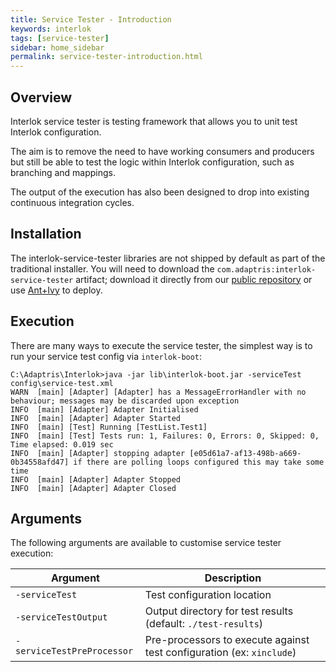 ```yaml
---
title: Service Tester - Introduction
keywords: interlok
tags: [service-tester]
sidebar: home_sidebar
permalink: service-tester-introduction.html
---
```

## Overview ##

Interlok service tester is testing framework that allows you to unit test Interlok configuration.

The aim is to remove the need to have working consumers and producers but still be able to test the logic within Interlok configuration, such as branching and mappings.

The output of the execution has also been designed to drop into existing continuous integration cycles.

## Installation ##

The interlok-service-tester libraries are not shipped by default as part of the traditional installer.  You will need to download the `com.adaptris:interlok-service-tester` artifact; download it directly from our [public repository][] or use [Ant+Ivy](/pages/advanced/advanced-ant-ivy-deploy) to deploy.

## Execution ##

There are many ways to execute the service tester, the simplest way is to run your service test config via `interlok-boot`:

```
C:\Adaptris\Interlok>java -jar lib\interlok-boot.jar -serviceTest config\service-test.xml
WARN  [main] [Adapter] [Adapter] has a MessageErrorHandler with no behaviour; messages may be discarded upon exception
INFO  [main] [Adapter] Adapter Initialised
INFO  [main] [Adapter] Adapter Started
INFO  [main] [Test] Running [TestList.Test1]
INFO  [main] [Test] Tests run: 1, Failures: 0, Errors: 0, Skipped: 0, Time elapsed: 0.019 sec
INFO  [main] [Adapter] stopping adapter [e05d61a7-af13-498b-a669-0b34558afd47] if there are polling loops configured this may take some time
INFO  [main] [Adapter] Adapter Stopped
INFO  [main] [Adapter] Adapter Closed
```

## Arguments ##

The following arguments are available to customise service tester execution:

| Argument                   | Description                                                           |
|----------------------------|-----------------------------------------------------------------------|
| `-serviceTest`             | Test configuration location                                           |
| `-serviceTestOutput`       | Output directory for test results (default: `./test-results`)         |
| `-serviceTestPreProcessor` | Pre-processors to execute against test configuration (ex: `xinclude`) |

[public repository]: https://nexus.adaptris.net/nexus/service/local/artifact/maven/redirect?r=releases&g=com.adaptris&a=interlok-service-tester&v=LATEST
